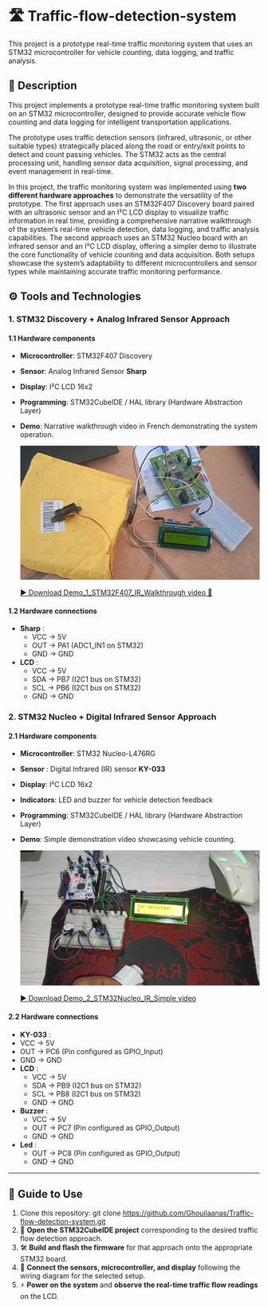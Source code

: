 # 🛣️ Traffic-flow-detection-system
This project is a prototype real-time traffic monitoring system that uses an STM32 microcontroller for vehicle counting, data logging, and traffic analysis.


## 📄 Description
This project implements a prototype real-time traffic monitoring system built on an STM32 microcontroller, designed to provide accurate vehicle flow counting and data logging for intelligent transportation applications.

The prototype uses traffic detection sensors (infrared, ultrasonic, or other suitable types) strategically placed along the road or entry/exit points to detect and count passing vehicles. The STM32 acts as the central processing unit, handling sensor data acquisition, signal processing, and event management in real-time.

In this project, the traffic monitoring system was implemented using **two different hardware approaches** to demonstrate the versatility of the prototype. The first approach uses an STM32F407 Discovery board paired with an ultrasonic sensor and an I²C LCD display to visualize traffic information in real time, providing a comprehensive narrative walkthrough of the system’s real-time vehicle detection, data logging, and traffic analysis capabilities. The second approach uses an STM32 Nucleo board with an infrared sensor and an I²C LCD display, offering a simpler demo to illustrate the core functionality of vehicle counting and data acquisition. Both setups showcase the system’s adaptability to different microcontrollers and sensor types while maintaining accurate traffic monitoring performance.

## ⚙️ Tools and Technologies

### 1. STM32 Discovery + Analog Infrared Sensor Approach 
#### 1.1 Hardware components
- **Microcontroller**: STM32F407 Discovery
- **Sensor**: Analog Infrared Sensor **Sharp**
- **Display**: I²C LCD 16x2
- **Programming**: STM32CubeIDE / HAL library (Hardware Abstraction Layer)
- **Demo**: Narrative walkthrough video in French demonstrating the system operation.
  
  ![Demo1](Demo_1_image.png)
  
  [▶️ Download Demo_1_STM32F407_IR_Walkthrough video 🎤](Demo_1_STM32F407_IR_Walkthrough.mp4)
#### 1.2 Hardware connections
- **Sharp** : 
  - VCC → 5V
  - OUT → PA1 (ADC1_IN1 on STM32)
  - GND → GND
- **LCD** :
  - VCC → 5V
  - SDA → PB7 (I2C1 bus on STM32)
  - SCL → PB6 (I2C1 bus on STM32)
  - GND → GND
### 2. STM32 Nucleo + Digital Infrared Sensor Approach
#### 2.1 Hardware components
- **Microcontroller**: STM32 Nucleo-L476RG
- **Sensor** :  Digital Infrared (IR) sensor **KY-033**
- **Display**: I²C LCD 16x2
- **Indicators**: LED and buzzer for vehicle detection feedback
- **Programming**: STM32CubeIDE / HAL library (Hardware Abstraction Layer)
- **Demo**: Simple demonstration video showcasing vehicle counting.

  ![Demo2](Demo_2_image.png)

  [▶️ Download Demo_2_STM32Nucleo_IR_Simple video](Demo_2_STM32Nucleo_IR_Simple.mp4)
 #### 2.2 Hardware connections
 - **KY-033** : 
  - VCC → 5V
  - OUT → PC6 (Pin configured as GPIO_Input)
  - GND → GND
- **LCD** :
  - VCC → 5V
  - SDA → PB9 (I2C1 bus on STM32)
  - SCL → PB8 (I2C1 bus on STM32)
  - GND → GND
- **Buzzer** : 
  - VCC → 5V
  - OUT → PC7 (Pin configured as GPIO_Output)
  - GND → GND
- **Led** :
  - OUT → PC8 (Pin configured as GPIO_Output)
  - GND → GND
---
## 📖 Guide to Use
1. Clone this repository:
git clone https://github.com/Ghouilaanas/Traffic-flow-detection-system.git
2. 📂 **Open the STM32CubeIDE project** corresponding to the desired traffic flow detection approach.
3. 🛠️ **Build and flash the firmware** for that approach onto the appropriate STM32 board.
4. 🔌 **Connect the sensors, microcontroller, and display** following the wiring diagram for the selected setup.
5. ⚡ **Power on the system** and **observe the real-time traffic flow readings** on the LCD.
